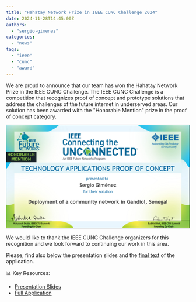 ```yaml
---
title: "Hahatay Network Prize in IEEE CUNC Challenge 2024"
date: 2024-11-28T14:45:00Z
authors: 
  - "sergio-gimenez"  
categories: 
  - "news"
tags: 
  - "ieee"
  - "cunc"
  - "award"
---
```


We are proud to announce that our team has won the Hahatay Network Prize in the IEEE CUNC Challenge. The IEEE CUNC Challenge is a competition that recognizes proof of concept and prototype solutions that address the challenges of the future internet in underserved areas. Our solution has been awarded with the "Honorable Mention" prize in the proof of concept category.

![ieee_certificate](images/IEEE-CTU2024-winners-certificate-Sergio-Gimenez_1.png)

We would like to thank the IEEE CUNC Challenge organizers for this recognition and we look forward to continuing our work in this area.

Please, find also below  the presentation slides and the [final text](./files/Connected_the_unconnected_application_final.pdf) of the application.

📊 Key Resources:

* [Presentation Slides](files/IEEE-CTU-Presentation-Hahatay-Network.odp)
* [Full Application](files/Connected_the_unconnected_application_final.pdf)